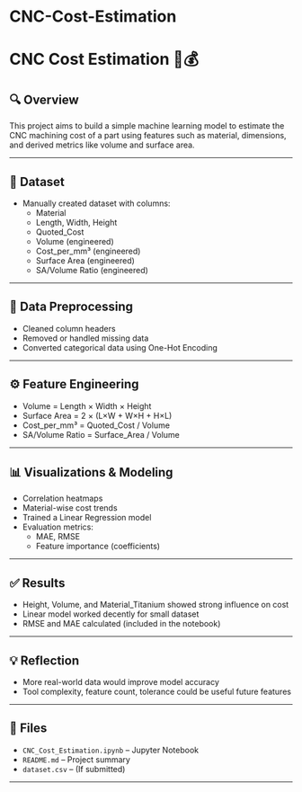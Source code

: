 # CNC-Cost-Estimation
# CNC Cost Estimation 📐💰

## 🔍 Overview
This project aims to build a simple machine learning model to estimate the CNC machining cost of a part using features such as material, dimensions, and derived metrics like volume and surface area.

---

## 📁 Dataset
- Manually created dataset with columns:
  - Material
  - Length, Width, Height
  - Quoted_Cost
  - Volume (engineered)
  - Cost_per_mm³ (engineered)
  - Surface Area (engineered)
  - SA/Volume Ratio (engineered)

---

## 🧼 Data Preprocessing
- Cleaned column headers
- Removed or handled missing data
- Converted categorical data using One-Hot Encoding

---

## ⚙️ Feature Engineering
- Volume = Length × Width × Height
- Surface Area = 2 × (L×W + W×H + H×L)
- Cost_per_mm³ = Quoted_Cost / Volume
- SA/Volume Ratio = Surface_Area / Volume

---

## 📊 Visualizations & Modeling
- Correlation heatmaps
- Material-wise cost trends
- Trained a Linear Regression model
- Evaluation metrics:
  - MAE, RMSE
  - Feature importance (coefficients)

---

## ✅ Results
- Height, Volume, and Material_Titanium showed strong influence on cost
- Linear model worked decently for small dataset
- RMSE and MAE calculated (included in the notebook)

---

## 💡 Reflection
- More real-world data would improve model accuracy
- Tool complexity, feature count, tolerance could be useful future features

---

## 📁 Files
- `CNC_Cost_Estimation.ipynb` – Jupyter Notebook
- `README.md` – Project summary
- `dataset.csv` – (If submitted)

---


